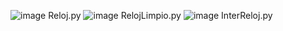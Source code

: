 ![image](https://github.com/user-attachments/assets/e6b64fda-0f7d-4f90-aeb6-16e50eea0d2f)
Reloj.py
![image](https://github.com/user-attachments/assets/7fc26080-fa4d-42b2-8420-eeea15f74aac)
RelojLimpio.py
![image](https://github.com/user-attachments/assets/2a5fe0bf-2eb5-4f2b-ad27-78532f809dff)
InterReloj.py



